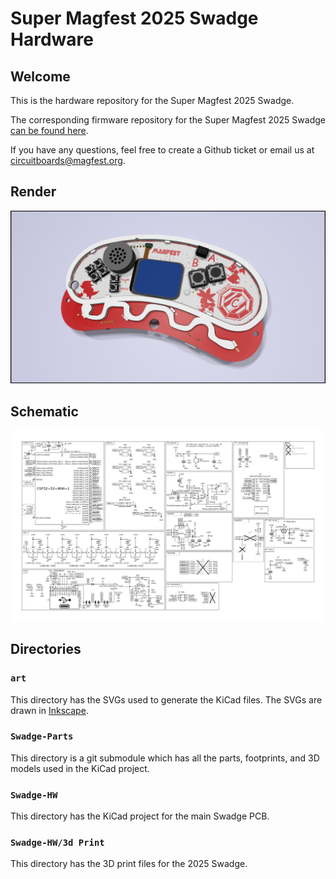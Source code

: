 # Super Magfest 2025 Swadge Hardware

## Welcome

This is the hardware repository for the Super Magfest 2025 Swadge.

The corresponding firmware repository for the Super Magfest 2025 Swadge [can be found here](https://github.com/AEFeinstein/Swadge-IDF-5.0).

If you have any questions, feel free to create a Github ticket or email us at circuitboards@magfest.org.

## Render

![red swadge render](Swadge-HW/Render.png)

## Schematic

![final swadge schematic](Swadge-HW/Schematic.png)

## Directories

### `art`
This directory has the SVGs used to generate the KiCad files. The SVGs are drawn in [Inkscape](https://inkscape.org/).

### `Swadge-Parts`
This directory is a git submodule which has all the parts, footprints, and 3D models used in the KiCad project.

### `Swadge-HW`
This directory has the KiCad project for the main Swadge PCB.

### `Swadge-HW/3d Print`
This directory has the 3D print files for the 2025 Swadge.
